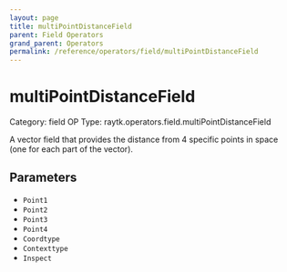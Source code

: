 ```yaml
---
layout: page
title: multiPointDistanceField
parent: Field Operators
grand_parent: Operators
permalink: /reference/operators/field/multiPointDistanceField
---
```


# multiPointDistanceField

Category: field
OP Type: raytk.operators.field.multiPointDistanceField



A vector field that provides the distance from 4 specific points in space (one for each part of the vector).

## Parameters

* `Point1`
* `Point2`
* `Point3`
* `Point4`
* `Coordtype`
* `Contexttype`
* `Inspect`
